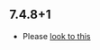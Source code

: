 ## 7.4.8+1

- Please [look to this]((https://dooboolab.github.io/flutter_sound/doc/book/CHANGELOG.html))
